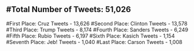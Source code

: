 #Total Number of Tweets: 51,026 
---
#First Place: Cruz Tweets - 13,626
#Second Place: Clinton Tweets - 13,578
#Third Place: Trump Tweets - 8,174
#Fourth Place: Sanders Tweets - 6,249
#Fifth Place: Rubio Tweets - 6,197
#Sixth Place: Kasich Tweets - 1,154
#Seventh Place: Jeb! Tweets - 1,040
#Last Place: Carson Tweets - 1,008
